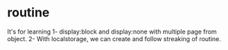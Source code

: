 # routine

It's for learning 
1- display:block and display:none with multiple page from object.
2- With localstorage, we can create and follow streaking of routine.
